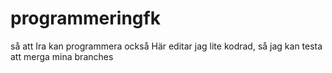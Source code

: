 # programmeringfk
så att Ira kan programmera också
Här editar jag lite kodrad, så jag kan testa att merga mina branches



